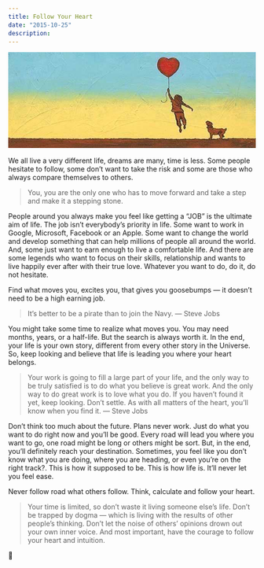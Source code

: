 ```yaml
---
title: Follow Your Heart
date: "2015-10-25"
description:
---
```


![Kid hanging on baloons](./follow-your-heart.jpeg)

We all live a very different life, dreams are many, time is less. Some people hesitate to follow, some don’t want to take the risk and some are those who always compare themselves to others.

> You, you are the only one who has to move forward and take a step and make it a stepping stone.

People around you always make you feel like getting a “JOB” is the ultimate aim of life. The job isn’t everybody’s priority in life. Some want to work in Google, Microsoft, Facebook or an Apple. Some want to change the world and develop something that can help millions of people all around the world. And, some just want to earn enough to live a comfortable life. And there are some legends who want to focus on their skills, relationship and wants to live happily ever after with their true love. Whatever you want to do, do it, do not hesitate.

Find what moves you, excites you, that gives you goosebumps — it doesn’t need to be a high earning job.

> It’s better to be a pirate than to join the Navy. — Steve Jobs

You might take some time to realize what moves you. You may need months, years, or a half-life. But the search is always worth it. In the end, your life is your own story, different from every other story in the Universe. So, keep looking and believe that life is leading you where your heart belongs.

> Your work is going to fill a large part of your life, and the only way to be truly satisfied is to do what you believe is great work. And the only way to do great work is to love what you do. If you haven’t found it yet, keep looking. Don’t settle. As with all matters of the heart, you’ll know when you find it. — Steve Jobs

Don’t think too much about the future. Plans never work. Just do what you want to do right now and you’ll be good. Every road will lead you where you want to go, one road might be long or others might be sort. But, in the end, you’ll definitely reach your destination. Sometimes, you feel like you don’t know what you are doing, where you are heading, or even you’re on the right track?. This is how it supposed to be. This is how life is. It’ll never let you feel ease.

Never follow road what others follow. Think, calculate and follow your heart.

> Your time is limited, so don’t waste it living someone else’s life. Don’t be trapped by dogma — which is living with the results of other people’s thinking. Don’t let the noise of others’ opinions drown out your own inner voice. And most important, have the courage to follow your heart and intuition.

🙏
